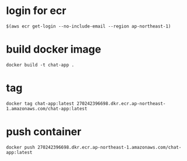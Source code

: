
# login for ecr
```
$(aws ecr get-login --no-include-email --region ap-northeast-1)
```

# build docker image
```
docker build -t chat-app .
```

# tag
```
docker tag chat-app:latest 270242396698.dkr.ecr.ap-northeast-1.amazonaws.com/chat-app:latest
```

# push container
```
docker push 270242396698.dkr.ecr.ap-northeast-1.amazonaws.com/chat-app:latest
```